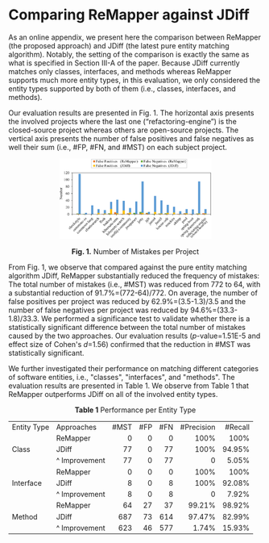 # Comparing ReMapper against JDiff

As an online appendix, we present here the comparison between ReMapper (the proposed approach) and JDiff (the latest pure entity matching algorithm). Notably, the setting of the comparison is exactly the same as what is specified in Section III-A of the paper. Because JDiff currently matches only classes, interfaces, and methods whereas ReMapper supports much more entity types, in this evaluation, we only considered the entity types supported by both of them (i.e., classes, interfaces, and methods).

Our evaluation results are presented in Fig. 1. The horizontal axis presents the involved projects where the last one (“refactoring-engine”) is the closed-source project whereas others are open-source projects. The vertical axis presents the number of false positives and false negatives as well their sum (i.e., #FP, #FN, and #MST) on each subject project.

<div align='center' >
<img src="./fig1.png" alt="fig1" width="60%;" />

<b>Fig. 1.</b> Number of Mistakes per Project
</div>

From Fig. 1, we observe that compared against the pure entity matching algorithm JDiff, ReMapper substantially reduced the frequency of mistakes: The total number of mistakes (i.e., #MST) was reduced from 772 to 64, with a substantial reduction of 91.7%=(772-64)/772. On average, the number of false positives per project was reduced by 62.9%=(3.5-1.3)/3.5 and the number of false negatives per project was reduced by 94.6%=(33.3-1.8)/33.3. We performed a significance test to validate whether there is a statistically significant difference between the total number of mistakes caused by the two approaches. Our evaluation results (*p*-value=1.51E-5 and effect size of Cohen's *d*=1.56) confirmed that the reduction in #MST was statistically significant. 

We further investigated their performance on matching different categories of software entities, i.e., "classes", "interfaces", and "methods". The evaluation results are presented in Table 1. We observe from Table 1 that ReMapper outperforms JDiff on all of the involved entity types.

<div align='center' >
<b>Table 1</b> Performance per Entity Type

<table>
	<tr>
	    <td>Entity Type</td>
	    <td>Approaches</td>
	    <td align="right">#MST</td>
        <td align="right">#FP</td>
        <td align="right">#FN</td>
        <td align="right">#Precision</td>
        <td align="right">#Recall</td>
	</tr>
	<tr>
	    <td rowspan="3">Class</td>
	    <td>ReMapper</td>
	    <td align="right">0</td>
        <td align="right">0</td>
        <td align="right">0</td>
        <td align="right">100%</td>
        <td align="right">100%</td>
	</tr>
	<tr>
	    <td>JDiff</td>
	    <td align="right">77</td>
        <td align="right">0</td>
        <td align="right">77</td>
        <td align="right">100%</td>
        <td align="right">94.95%</td>
	</tr>
	<tr>
	    <td>^ Improvement</td>
	    <td align="right">77</td>
        <td align="right">0</td>
        <td align="right">77</td>
        <td align="right">0</td>
        <td align="right">5.05%</td>
	</tr>
	<tr>
	    <td rowspan="3">Interface</td>
        <td>ReMapper</td>
	    <td align="right">0</td>
	    <td align="right">0</td>
        <td align="right">0</td>
        <td align="right">100%</td>
        <td align="right">100%</td>
	</tr>
	<tr>
	    <td>JDiff</td>
	    <td align="right">8</td>
        <td align="right">0</td>
        <td align="right">8</td>
        <td align="right">100%</td>
        <td align="right">92.08%</td>
	</tr>
	<tr>
	    <td>^ Improvement</td>
	    <td align="right">8</td>
        <td align="right">0</td>
        <td align="right">8</td>
        <td align="right">0</td>
        <td align="right">7.92%</td>
	</tr>
    	<tr>
	    <td rowspan="3">Method</td>
	    <td>ReMapper</td>
	    <td align="right">64</td>
        <td align="right">27</td>
        <td align="right">37</td>
        <td align="right">99.21%</td>
        <td align="right">98.92%</td>
	</tr>
	<tr>
	    <td>JDiff</td>
	    <td align="right">687</td>
        <td align="right">73</td>
        <td align="right">614</td>
        <td align="right">97.47%</td>
        <td align="right">82.99%</td>
	</tr>
	<tr>
	    <td>^ Improvement</td>
	    <td align="right">623</td>
        <td align="right">46</td>
        <td align="right">577</td>
        <td align="right">1.74%</td>
        <td align="right">15.93%</td>
	</tr>
</table>
</div>
